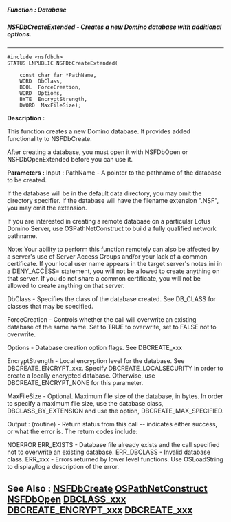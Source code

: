 ##### Function : Database
##### NSFDbCreateExtended - Creates a new Domino database with additional options.
---
```
#include <nsfdb.h>
STATUS LNPUBLIC NSFDbCreateExtended(

	const char far *PathName,
	WORD  DbClass,
	BOOL  ForceCreation,
	WORD  Options,
	BYTE  EncryptStrength,
	DWORD  MaxFileSize);
```
**Description :**

This function creates a new Domino database.  It provides added functionality 
to NSFDbCreate.

After creating a database, you must open it with NSFDbOpen or NSFDbOpenExtended 
before you can use it.

**Parameters :**
Input :
PathName  -  A pointer to the pathname of the database to be created.  

If the database will be in the default  data directory, you may omit the directory specifier.  If the database will have the filename extension ".NSF", you may omit the extension.  

If you are interested in creating a remote database on a particular Lotus Domino Server, use OSPathNetConstruct to build a fully qualified network pathname.  

Note:  Your ability to perform this function remotely can also be affected by a server's use of Server Access Groups and/or your lack of a common certificate.  If your local user name appears in the target server's notes.ini in a DENY_ACCESS= statement, you will not be allowed to create anything on that server.  If you do not share a common certificate, you will not be allowed to create anything on that server.

DbClass  -  Specifies the class of the database created.  See DB_CLASS for classes that may be specified.

ForceCreation  -  Controls whether the call will overwrite an existing database of the same name.  Set to TRUE to overwrite, set to FALSE not to overwrite.

Options  -  Database creation option flags.  See DBCREATE_xxx

EncryptStrength  -  Local encryption level for the database.  See DBCREATE_ENCRYPT_xxx.  Specify DBCREATE_LOCALSECURITY in order to create a locally encrypted database.  Otherwise, use DBCREATE_ENCRYPT_NONE for this parameter.

MaxFileSize  -  Optional.  Maximum file size of the database, in bytes.  In order to specify a maximum file size, use the database class, DBCLASS_BY_EXTENSION and use the option, DBCREATE_MAX_SPECIFIED.

Output :
(routine)  -  Return status from this call -- indicates either success, or what the error is.  The return codes include:

NOERROR
ERR_EXISTS - Database file already exists and the call specified not to overwrite an existing database.
ERR_DBCLASS - Invalid database class.
ERR_xxx - Errors returned by lower level functions.   Use OSLoadString to display/log a description of the error.



**See Also :**
[NSFDbCreate](/reference/Func/NSFDbCreate)
[OSPathNetConstruct](/reference/Func/OSPathNetConstruct)
[NSFDbOpen](/reference/Func/NSFDbOpen)
[DBCLASS_xxx](/reference/Symb/DBCLASS_xxx)
[DBCREATE_ENCRYPT_xxx](/reference/Symb/DBCREATE_ENCRYPT_xxx)
[DBCREATE_xxx](/reference/Symb/DBCREATE_xxx)
---
